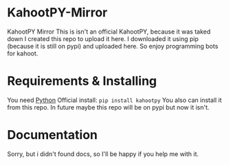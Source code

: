 # KahootPY-Mirror
KahootPY Mirror
This is isn't an official KahootPY, because it was taked down I created this repo to upload it here.
I downloaded it using pip (because it is still on pypi) and uploaded here.
So enjoy programming bots for kahoot.

# Requirements & Installing
You need [Python](https://python.org)
Official install:
`pip install kahootpy`
You also can install it from this repo.
In future maybe this repo will be on pypi but now it isn't.

# Documentation
Sorry, but i didn't found docs, so I'll be happy if you help me with it.
